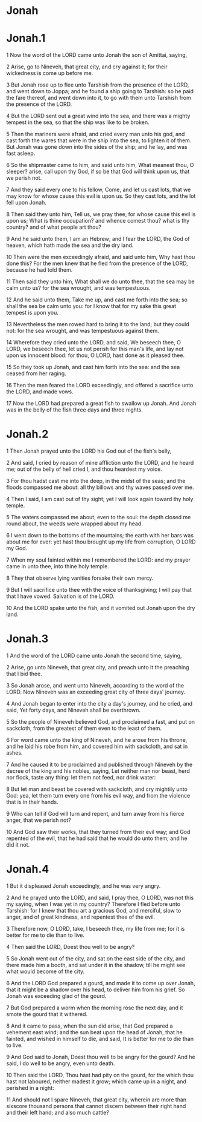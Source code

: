 # Jonah

# Jonah.1

1 Now the word of the LORD came unto Jonah the son of Amittai, saying,

2 Arise, go to Nineveh, that great city, and cry against it; for their wickedness is come up before me.

3 But Jonah rose up to flee unto Tarshish from the presence of the LORD, and went down to Joppa; and he found a ship going to Tarshish: so he paid the fare thereof, and went down into it, to go with them unto Tarshish from the presence of the LORD.

4 But the LORD sent out a great wind into the sea, and there was a mighty tempest in the sea, so that the ship was like to be broken.

5 Then the mariners were afraid, and cried every man unto his god, and cast forth the wares that were in the ship into the sea, to lighten it of them. But Jonah was gone down into the sides of the ship; and he lay, and was fast asleep.

6 So the shipmaster came to him, and said unto him, What meanest thou, O sleeper? arise, call upon thy God, if so be that God will think upon us, that we perish not.

7 And they said every one to his fellow, Come, and let us cast lots, that we may know for whose cause this evil is upon us. So they cast lots, and the lot fell upon Jonah.

8 Then said they unto him, Tell us, we pray thee, for whose cause this evil is upon us; What is thine occupation? and whence comest thou? what is thy country? and of what people art thou?

9 And he said unto them, I am an Hebrew; and I fear the LORD, the God of heaven, which hath made the sea and the dry land.

10 Then were the men exceedingly afraid, and said unto him, Why hast thou done this? For the men knew that he fled from the presence of the LORD, because he had told them.

11 Then said they unto him, What shall we do unto thee, that the sea may be calm unto us? for the sea wrought, and was tempestuous.

12 And he said unto them, Take me up, and cast me forth into the sea; so shall the sea be calm unto you: for I know that for my sake this great tempest is upon you.

13 Nevertheless the men rowed hard to bring it to the land; but they could not: for the sea wrought, and was tempestuous against them.

14 Wherefore they cried unto the LORD, and said, We beseech thee, O LORD, we beseech thee, let us not perish for this man's life, and lay not upon us innocent blood: for thou, O LORD, hast done as it pleased thee.

15 So they took up Jonah, and cast him forth into the sea: and the sea ceased from her raging.

16 Then the men feared the LORD exceedingly, and offered a sacrifice unto the LORD, and made vows.

17 Now the LORD had prepared a great fish to swallow up Jonah. And Jonah was in the belly of the fish three days and three nights.

# Jonah.2

1 Then Jonah prayed unto the LORD his God out of the fish's belly,

2 And said, I cried by reason of mine affliction unto the LORD, and he heard me; out of the belly of hell cried I, and thou heardest my voice.

3 For thou hadst cast me into the deep, in the midst of the seas; and the floods compassed me about: all thy billows and thy waves passed over me.

4 Then I said, I am cast out of thy sight; yet I will look again toward thy holy temple.

5 The waters compassed me about, even to the soul: the depth closed me round about, the weeds were wrapped about my head.

6 I went down to the bottoms of the mountains; the earth with her bars was about me for ever: yet hast thou brought up my life from corruption, O LORD my God.

7 When my soul fainted within me I remembered the LORD: and my prayer came in unto thee, into thine holy temple.

8 They that observe lying vanities forsake their own mercy.

9 But I will sacrifice unto thee with the voice of thanksgiving; I will pay that that I have vowed. Salvation is of the LORD.

10 And the LORD spake unto the fish, and it vomited out Jonah upon the dry land.

# Jonah.3

1 And the word of the LORD came unto Jonah the second time, saying,

2 Arise, go unto Nineveh, that great city, and preach unto it the preaching that I bid thee.

3 So Jonah arose, and went unto Nineveh, according to the word of the LORD. Now Nineveh was an exceeding great city of three days' journey.

4 And Jonah began to enter into the city a day's journey, and he cried, and said, Yet forty days, and Nineveh shall be overthrown.

5 So the people of Nineveh believed God, and proclaimed a fast, and put on sackcloth, from the greatest of them even to the least of them.

6 For word came unto the king of Nineveh, and he arose from his throne, and he laid his robe from him, and covered him with sackcloth, and sat in ashes.

7 And he caused it to be proclaimed and published through Nineveh by the decree of the king and his nobles, saying, Let neither man nor beast, herd nor flock, taste any thing: let them not feed, nor drink water:

8 But let man and beast be covered with sackcloth, and cry mightily unto God: yea, let them turn every one from his evil way, and from the violence that is in their hands.

9 Who can tell if God will turn and repent, and turn away from his fierce anger, that we perish not?

10 And God saw their works, that they turned from their evil way; and God repented of the evil, that he had said that he would do unto them; and he did it not.

# Jonah.4

1 But it displeased Jonah exceedingly, and he was very angry.

2 And he prayed unto the LORD, and said, I pray thee, O LORD, was not this my saying, when I was yet in my country? Therefore I fled before unto Tarshish: for I knew that thou art a gracious God, and merciful, slow to anger, and of great kindness, and repentest thee of the evil.

3 Therefore now, O LORD, take, I beseech thee, my life from me; for it is better for me to die than to live.

4 Then said the LORD, Doest thou well to be angry?

5 So Jonah went out of the city, and sat on the east side of the city, and there made him a booth, and sat under it in the shadow, till he might see what would become of the city.

6 And the LORD God prepared a gourd, and made it to come up over Jonah, that it might be a shadow over his head, to deliver him from his grief. So Jonah was exceeding glad of the gourd.

7 But God prepared a worm when the morning rose the next day, and it smote the gourd that it withered.

8 And it came to pass, when the sun did arise, that God prepared a vehement east wind; and the sun beat upon the head of Jonah, that he fainted, and wished in himself to die, and said, It is better for me to die than to live.

9 And God said to Jonah, Doest thou well to be angry for the gourd? And he said, I do well to be angry, even unto death.

10 Then said the LORD, Thou hast had pity on the gourd, for the which thou hast not laboured, neither madest it grow; which came up in a night, and perished in a night:

11 And should not I spare Nineveh, that great city, wherein are more than sixscore thousand persons that cannot discern between their right hand and their left hand; and also much cattle?

